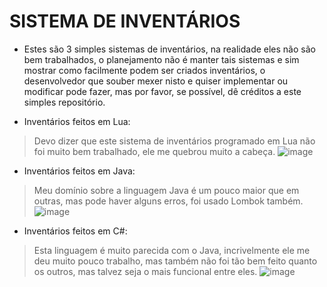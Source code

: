 # SISTEMA DE INVENTÁRIOS
- Estes são 3 simples sistemas de inventários, na realidade eles não são bem trabalhados, o planejamento não é manter tais sistemas e sim mostrar como facilmente podem ser criados inventários, o desenvolvedor que souber mexer nisto e quiser implementar ou modificar pode fazer, mas por favor, se possível, dê créditos a este simples repositório.

- Inventários feitos em Lua:
> Devo dizer que este sistema de inventários programado em Lua
> não foi muito bem trabalhado, ele me quebrou muito a cabeça.
  ![image](https://imgur.com/dAe0WDi.png)

- Inventários feitos em Java:
> Meu domínio sobre a linguagem Java é um pouco maior que
> em outras, mas pode haver alguns erros, foi usado Lombok também.
  ![image](https://imgur.com/cIjXuru.png)

- Inventários feitos em C#:
> Esta linguagem é muito parecida com o Java, incrivelmente ele
> me deu muito pouco trabalho, mas também não foi tão bem feito
> quanto os outros, mas talvez seja o mais funcional entre eles.
  ![image](https://imgur.com/61LCGJT.png)
